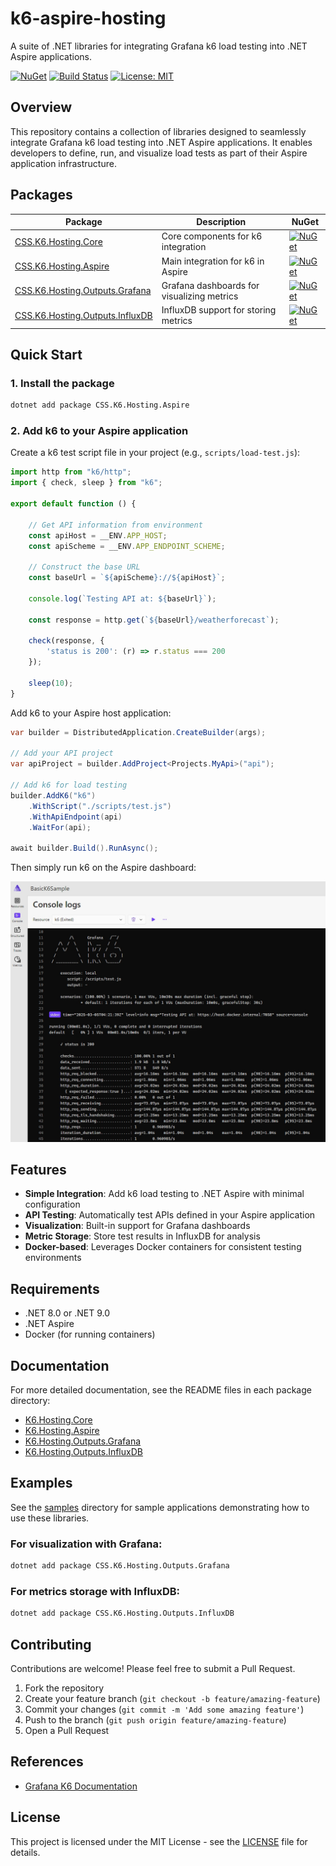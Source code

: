 # k6-aspire-hosting

A suite of .NET libraries for integrating Grafana k6 load testing into .NET Aspire applications.

[![NuGet](https://img.shields.io/nuget/v/CSS.K6.Hosting.Aspire.svg)](https://www.nuget.org/packages/CSS.K6.Hosting.Aspire)
[![Build Status](https://github.com/kfrancis/k6-aspire-hosting/workflows/publish/badge.svg)](https://github.com/kfrancis/k6-aspire-hosting/actions)
[![License: MIT](https://img.shields.io/badge/License-MIT-yellow.svg)](https://opensource.org/licenses/MIT)

## Overview

This repository contains a collection of libraries designed to seamlessly integrate Grafana k6 load testing into .NET Aspire applications. It enables developers to define, run, and visualize load tests as part of their Aspire application infrastructure.

## Packages

| Package | Description | NuGet |
| ------- | ----------- | ----- |
| [CSS.K6.Hosting.Core](./src/K6.Hosting.Core) | Core components for k6 integration | [![NuGet](https://img.shields.io/nuget/v/CSS.K6.Hosting.Core.svg)](https://www.nuget.org/packages/CSS.K6.Hosting.Core) |
| [CSS.K6.Hosting.Aspire](./src/K6.Hosting.Aspire) | Main integration for k6 in Aspire | [![NuGet](https://img.shields.io/nuget/v/CSS.K6.Hosting.Aspire.svg)](https://www.nuget.org/packages/CSS.K6.Hosting.Aspire) |
| [CSS.K6.Hosting.Outputs.Grafana](./src/K6.Hosting.Outputs.Grafana) | Grafana dashboards for visualizing metrics | [![NuGet](https://img.shields.io/nuget/v/CSS.K6.Hosting.Outputs.Grafana.svg)](https://www.nuget.org/packages/CSS.K6.Hosting.Outputs.Grafana) |
| [CSS.K6.Hosting.Outputs.InfluxDB](./src/K6.Hosting.Outputs.InfluxDB) | InfluxDB support for storing metrics | [![NuGet](https://img.shields.io/nuget/v/CSS.K6.Hosting.Outputs.InfluxDB.svg)](https://www.nuget.org/packages/CSS.K6.Hosting.Outputs.InfluxDB) |

## Quick Start

### 1. Install the package

```bash
dotnet add package CSS.K6.Hosting.Aspire
```

### 2. Add k6 to your Aspire application

Create a k6 test script file in your project (e.g., `scripts/load-test.js`):

```javascript
import http from "k6/http";
import { check, sleep } from "k6";

export default function () {

    // Get API information from environment
    const apiHost = __ENV.APP_HOST;
    const apiScheme = __ENV.APP_ENDPOINT_SCHEME;

    // Construct the base URL
    const baseUrl = `${apiScheme}://${apiHost}`;

    console.log(`Testing API at: ${baseUrl}`);

    const response = http.get(`${baseUrl}/weatherforecast`);

    check(response, {
        'status is 200': (r) => r.status === 200
    });

    sleep(10);
}
```

Add k6 to your Aspire host application:

```csharp
var builder = DistributedApplication.CreateBuilder(args);

// Add your API project
var apiProject = builder.AddProject<Projects.MyApi>("api");

// Add k6 for load testing
builder.AddK6("k6")
    .WithScript("./scripts/test.js")
    .WithApiEndpoint(api)
    .WaitFor(api);

await builder.Build().RunAsync();
```

Then simply run k6 on the Aspire dashboard:

![Current progress](./docs/basicK6.jpeg "Aspire Dashboard with K6")


## Features

- **Simple Integration**: Add k6 load testing to .NET Aspire with minimal configuration
- **API Testing**: Automatically test APIs defined in your Aspire application
- **Visualization**: Built-in support for Grafana dashboards
- **Metric Storage**: Store test results in InfluxDB for analysis
- **Docker-based**: Leverages Docker containers for consistent testing environments

## Requirements

- .NET 8.0 or .NET 9.0
- .NET Aspire
- Docker (for running containers)

## Documentation

For more detailed documentation, see the README files in each package directory:

- [K6.Hosting.Core](./src/K6.Hosting.Core/README.md)
- [K6.Hosting.Aspire](./src/K6.Hosting.Aspire/README.md)
- [K6.Hosting.Outputs.Grafana](./src/K6.Hosting.Outputs.Grafana/README.md)
- [K6.Hosting.Outputs.InfluxDB](./src/K6.Hosting.Outputs.InfluxDB/README.md)

## Examples

See the [samples](./samples) directory for sample applications demonstrating how to use these libraries.

### For visualization with Grafana:

```bash
dotnet add package CSS.K6.Hosting.Outputs.Grafana
```

### For metrics storage with InfluxDB:

```bash
dotnet add package CSS.K6.Hosting.Outputs.InfluxDB
```

## Contributing

Contributions are welcome! Please feel free to submit a Pull Request.

1. Fork the repository
2. Create your feature branch (`git checkout -b feature/amazing-feature`)
3. Commit your changes (`git commit -m 'Add some amazing feature'`)
4. Push to the branch (`git push origin feature/amazing-feature`)
5. Open a Pull Request

## References

- [Grafana K6 Documentation](https://grafana.com/docs/k6/latest/)

## License

This project is licensed under the MIT License - see the [LICENSE](LICENSE) file for details.
